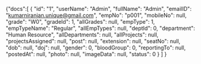 {"docs":[
  {
    "id": "1",
    "userName": "Admin",
    "fullName": "Admin",
    "emailID": "kumarniranjan.unique@gmail.com",
    "empNo": "p001",
    "mobileNo": null,
    "grade": "W0",
    "gradeId": 1,
    "allGrades": null,
    "empType": 1,
    "empTypeName": "Regular",
    "allEmpTypes": null,
    "deptId": 0,
    "department": "Human Resource",
    "allDepartments": null,
    "allProjects": null,
    "projectsAssigned": null,
    "post": null,
    "extension": null,
    "seatNo": null,
    "dob": null,
    "doj": null,
    "gender": 0,
    "bloodGroup": 0,
    "reportingTo": null,
    "postedAt": null,
    "photo": null,
    "imageData": null,
    "status": 0
  }
]
}
